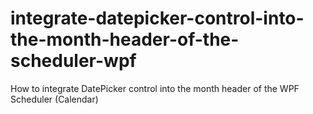 # integrate-datepicker-control-into-the-month-header-of-the-scheduler-wpf
How to integrate DatePicker control into the month header of the WPF Scheduler (Calendar)
